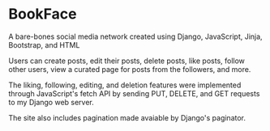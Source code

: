 # BookFace
A bare-bones social media network created using Django, JavaScript, Jinja, Bootstrap, and HTML

Users can create posts, edit their posts, delete posts, like posts, follow other users, view a curated page for posts from the followers, and more.

The liking, following, editing, and deletion features were implemented through JavaScript's fetch API by sending PUT, DELETE, and GET requests to my Django web server.

The site also includes pagination made avaiable by Django's paginator. 
